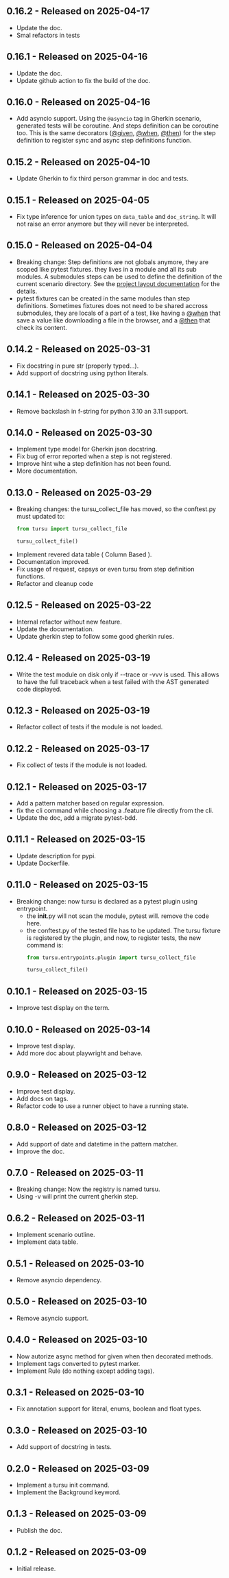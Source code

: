 ## 0.16.2 - Released on 2025-04-17

* Update the doc.
* Smal refactors in tests

## 0.16.1 - Released on 2025-04-16

* Update the doc.
* Update github action to fix the build of the doc.

## 0.16.0 - Released on 2025-04-16

* Add asyncio support.
  Using the `@asyncio` tag in Gherkin scenario, generated tests will be coroutine.
  And steps definition can be coroutine too.
  This is the same decorators ([@given](#tursu.given), [@when](#tursu.when),
  [@then](#tursu.then)) for the step definition to register sync and async
  step definitions function.

## 0.15.2 - Released on 2025-04-10

* Update Gherkin to fix third person grammar in doc and tests.

## 0.15.1 - Released on 2025-04-05

* Fix type inference for union types on `data_table` and `doc_string`.
  It will not raise an error anymore but they will never be interpreted.

## 0.15.0 - Released on 2025-04-04

* Breaking change: Step definitions are not globals anymore,
  they are scoped like pytest fixtures. they lives in a module and all its sub modules.
  A submodules steps can be used to define the definition of the current scenario directory.
  See the [project layout documentation](#project-layout) for the details.
* pytest fixtures can be created in the same modules than step definitions.
  Sometimes fixtures does not need to be shared accross submodules, they are locals of a
  part of a test, like having a [@when](#tursu.when) that save a value like downloading a file in the browser,
  and a [@then](#tursu.then) that check its content.

## 0.14.2 - Released on 2025-03-31

* Fix docstring in pure str (properly typed...).
* Add support of docstring using python literals.

## 0.14.1 - Released on 2025-03-30

* Remove backslash in f-string for python 3.10 an 3.11 support.

## 0.14.0 - Released on 2025-03-30

* Implement type model for Gherkin json docstring.
* Fix bug of error reported when a step is not registered.
* Improve hint whe a step definition has not been found.
* More documentation.

## 0.13.0 - Released on 2025-03-29

* Breaking changes: the tursu_collect_file has moved, so the conftest.py
  must updated to:
    ```python
    from tursu import tursu_collect_file

    tursu_collect_file()
    ```
* Implement revered data table ( Column Based ).
* Documentation improved.
* Fix usage of request, capsys or even tursu from step definition functions.
* Refactor and cleanup code

## 0.12.5 - Released on 2025-03-22

* Internal refactor without new feature.
* Update the documentation.
* Update gherkin step to follow some good gherkin rules.

## 0.12.4 - Released on 2025-03-19

* Write the test module on disk only if --trace or -vvv is used.
  This allows to have the full traceback when a test failed with the AST generated code
  displayed.

## 0.12.3 - Released on 2025-03-19

* Refactor collect of tests if the module is not loaded.

## 0.12.2 - Released on 2025-03-17

* Fix collect of tests if the module is not loaded.

## 0.12.1 - Released on 2025-03-17

* Add a pattern matcher based on regular expression.
* fix the cli command while choosing a .feature file directly from the cli.
* Update the doc, add a migrate pytest-bdd.

## 0.11.1 - Released on 2025-03-15

* Update description for pypi.
* Update Dockerfile.

## 0.11.0 - Released on 2025-03-15

* Breaking change: now tursu is declared as a pytest plugin using entrypoint.
  * the __init__.py will not scan the module, pytest will.
    remove the code here.
  * the conftest.py of the tested file has to be updated.
    The tursu fixture is registered by the plugin, and now, to register tests,
    the new command is:
    ```python
    from tursu.entrypoints.plugin import tursu_collect_file

    tursu_collect_file()
    ```

## 0.10.1 - Released on 2025-03-15

* Improve test display on the term.

## 0.10.0 - Released on 2025-03-14

* Improve test display.
* Add more doc about playwright and behave.

## 0.9.0 - Released on 2025-03-12
* Improve test display.
* Add docs on tags.
* Refactor code to use a runner object to have a running state.

## 0.8.0 - Released on 2025-03-12
* Add support of date and datetime in the pattern matcher.
* Improve the doc.

## 0.7.0 - Released on 2025-03-11
* Breaking change: Now the registry is named tursu.
* Using -v will print the current gherkin step.

## 0.6.2 - Released on 2025-03-11
* Implement scenario outline.
* Implement data table.

## 0.5.1 - Released on 2025-03-10
* Remove asyncio dependency.

## 0.5.0 - Released on 2025-03-10
* Remove asyncio support.

## 0.4.0 - Released on 2025-03-10
* Now autorize async method for given when then decorated methods.
* Implement tags converted to pytest marker.
* Implement Rule (do nothing except adding tags).

## 0.3.1 - Released on 2025-03-10
* Fix annotation support for literal, enums, boolean and float types.

## 0.3.0 - Released on 2025-03-10
* Add support of docstring in tests.

## 0.2.0 - Released on 2025-03-09
* Implement a tursu init command.
* Implement the Background keyword.

## 0.1.3 - Released on 2025-03-09
* Publish the doc.

## 0.1.2 - Released on 2025-03-09
* Initial release.
